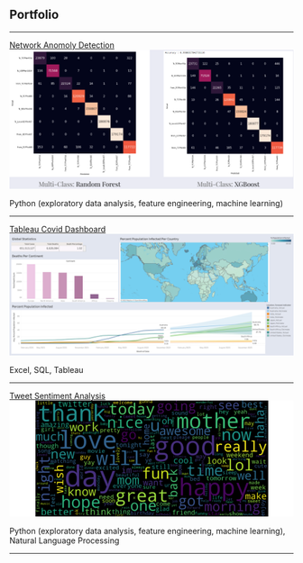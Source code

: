 ## Portfolio

---

[Network Anomoly Detection](/network_anomaly_detection.md)
<img src="images/anomaly_detection_cover_photo.png?raw=true"/>

Python (exploratory data analysis, feature engineering, machine learning)

---

[Tableau Covid Dashboard](/covid_dashboard_tableau.md) 
<img src="images/covid_dashboard_image.png?raw=true"/>

Excel, SQL, Tableau 

---
[Tweet Sentiment Analysis](/tweet_sentiment_analysis.md)
<img src="images/tweet_sentiment_analysis_cover_photo.png?raw=true"/>

Python (exploratory data analysis, feature engineering, machine learning), Natural Language Processing

---


